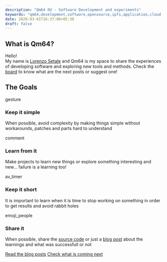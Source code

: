 ```yaml
---
description: "Qm64 OU - Software Development and experiments"
keywords: "qm64,development,software,opensource,ipfs,application,cloud,blockchain,go,devops"
date: 2020-03-01T16:37:00+05:30
draft: false
---
```




<div id="homepage" itemscope itemtype="https://schema.org/Organization">
    <meta itemprop="name" content="Qm64" />
    <meta itemprop="legalName" content="Qm64 OU" />
    <meta itemprop="logo" content="https://qm64.tech/img/qm64-sqr.png" />
    <meta itemprop="url" content="https://qm64.tech/" />
    <meta itemprop="location" content="Sepapaja tn 6, Tallinn, Estonia" />
    <meta itemprop="vatID" content="EE101983754" />
    <meta itemprop="description" content="Share experiences of software development" />
    <section id="about">
        <div class="mui--text-center mui-container set-width">
            <h1>What is Qm64?</h1>
            <div class="mui-row">
                <div class="mui-col-xs-12 mui-col-sm-12 mui-col-md-6 mui-col-md-offset-3 mui--text-left">
                    <p>
                        Hello! <br/>
                        My name is <a href="https://setale.me/">Lorenzo Setale</a> 
                        and Qm64 is my space to share the experiences of 
                        developing software and exploring new tools and methods. 
                        Check the <a href="https://gitlab.com/Qm64/blog/-/boards">board</a> 
                        to know what are the next posts or suggest one!
                    </p>
                </div>
            </div>
        </div>
    </section>
    <section id="goals">
        <div class="mui--text-center mui-container set-width">
            <h1>The Goals</h1>
            <div class="mui-row">
                <div class="mui-col-xs-12 mui-col-sm-6 mui-col-md-3">
                    <span class="material-icons">gesture</span>
                    <h3>Keep it simple</h3>
                    <p>
                        When possible, avoid complexity by making things simple 
                        without workarounds, patches and parts hard to understand
                    </p>
                </div>
                <div class="mui-col-xs-12 mui-col-sm-6 mui-col-md-3">
                    <span class="material-icons">comment</span>
                    <h3>Learn from it</h3>
                    <p>
                    Make projects to learn new things or explore something 
                    interesting and new... failure is a learning too!
                    </p>
                </div>
                <div class="mui-col-xs-12 mui-col-sm-6 mui-col-md-3">
                    <span class="material-icons">av_timer</span>
                    <h3>Keep it short</h3>
                    <p>
                        It is important to learn when it is time to stop working 
                        on something in order to get results and avoid rabbit holes
                    </p>
                </div>
                <div class="mui-col-xs-12 mui-col-sm-6 mui-col-md-3">
                    <span class="material-icons">emoji_people</span>
                    <h3>Share it</h3>
                    <p>
                        When possible, share the 
                        <a href="https://gitlab.com/qm64/">source code</a> 
                        or just a <a href="/posts/">blog post</a> 
                        about the learnings and what was successfull or not
                    </p>
                </div>
            </div>
        </div>
    </section>
    <section>
        <div class="mui--text-center mui-container set-width">
            <a class="mui-btn mui-btn--primary" href="/posts/">Read the blog posts</a>
            <a class="mui-btn mui-btn--primary" href="https://gitlab.com/Qm64/blog/-/boards">
              Check what is coming next
            </a>
        </div>
    </section>
</div>
